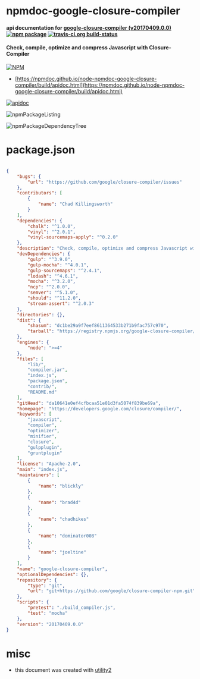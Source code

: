 # npmdoc-google-closure-compiler

#### api documentation for  [google-closure-compiler (v20170409.0.0)](https://developers.google.com/closure/compiler/)  [![npm package](https://img.shields.io/npm/v/npmdoc-google-closure-compiler.svg?style=flat-square)](https://www.npmjs.org/package/npmdoc-google-closure-compiler) [![travis-ci.org build-status](https://api.travis-ci.org/npmdoc/node-npmdoc-google-closure-compiler.svg)](https://travis-ci.org/npmdoc/node-npmdoc-google-closure-compiler)

#### Check, compile, optimize and compress Javascript with Closure-Compiler

[![NPM](https://nodei.co/npm/google-closure-compiler.png?downloads=true&downloadRank=true&stars=true)](https://www.npmjs.com/package/google-closure-compiler)

- [https://npmdoc.github.io/node-npmdoc-google-closure-compiler/build/apidoc.html](https://npmdoc.github.io/node-npmdoc-google-closure-compiler/build/apidoc.html)

[![apidoc](https://npmdoc.github.io/node-npmdoc-google-closure-compiler/build/screenCapture.buildCi.browser.%252Ftmp%252Fbuild%252Fapidoc.html.png)](https://npmdoc.github.io/node-npmdoc-google-closure-compiler/build/apidoc.html)

![npmPackageListing](https://npmdoc.github.io/node-npmdoc-google-closure-compiler/build/screenCapture.npmPackageListing.svg)

![npmPackageDependencyTree](https://npmdoc.github.io/node-npmdoc-google-closure-compiler/build/screenCapture.npmPackageDependencyTree.svg)



# package.json

```json

{
    "bugs": {
        "url": "https://github.com/google/closure-compiler/issues"
    },
    "contributors": [
        {
            "name": "Chad Killingsworth"
        }
    ],
    "dependencies": {
        "chalk": "^1.0.0",
        "vinyl": "^2.0.1",
        "vinyl-sourcemaps-apply": "^0.2.0"
    },
    "description": "Check, compile, optimize and compress Javascript with Closure-Compiler",
    "devDependencies": {
        "gulp": "^3.9.0",
        "gulp-mocha": "^4.0.1",
        "gulp-sourcemaps": "^2.4.1",
        "lodash": "^4.6.1",
        "mocha": "^3.2.0",
        "ncp": "^2.0.0",
        "semver": "^5.1.0",
        "should": "^11.2.0",
        "stream-assert": "^2.0.3"
    },
    "directories": {},
    "dist": {
        "shasum": "dc1be29a9f7eef8611364533b271b9fac757c970",
        "tarball": "https://registry.npmjs.org/google-closure-compiler/-/google-closure-compiler-20170409.0.0.tgz"
    },
    "engines": {
        "node": ">=4"
    },
    "files": [
        "lib/",
        "compiler.jar",
        "index.js",
        "package.json",
        "contrib/",
        "README.md"
    ],
    "gitHead": "da10641e0ef4cfbcaa51e01d3fa5074f839be69a",
    "homepage": "https://developers.google.com/closure/compiler/",
    "keywords": [
        "javascript",
        "compiler",
        "optimizer",
        "minifier",
        "closure",
        "gulpplugin",
        "gruntplugin"
    ],
    "license": "Apache-2.0",
    "main": "index.js",
    "maintainers": [
        {
            "name": "blickly"
        },
        {
            "name": "brad4d"
        },
        {
            "name": "chadhikes"
        },
        {
            "name": "dominator008"
        },
        {
            "name": "joeltine"
        }
    ],
    "name": "google-closure-compiler",
    "optionalDependencies": {},
    "repository": {
        "type": "git",
        "url": "git+https://github.com/google/closure-compiler-npm.git"
    },
    "scripts": {
        "pretest": "./build_compiler.js",
        "test": "mocha"
    },
    "version": "20170409.0.0"
}
```



# misc
- this document was created with [utility2](https://github.com/kaizhu256/node-utility2)
